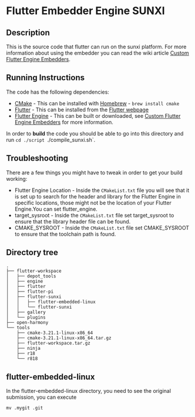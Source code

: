 # Flutter Embedder Engine SUNXI

## Description
This is the source code that flutter can run on the sunxi platform.
For more information about using the embedder you can read the wiki article [Custom Flutter Engine Embedders](https://github.com/flutter/flutter/wiki/Custom-Flutter-Engine-Embedders).

## Running Instructions
The code has the following dependencies:
 * [CMake](https://cmake.org/) - This can be installed with [Homebrew](https://brew.sh/) - `brew install cmake`
 * [Flutter](https://flutter.dev/) - This can be installed from the [Flutter webpage](https://flutter.dev/docs/get-started/install)
 * [Flutter Engine](https://flutter.dev) - This can be built or downloaded, see [Custom Flutter Engine Embedders](https://github.com/flutter/flutter/wiki/Custom-Flutter-Engine-Embedders) for more information.

In order to **build** the code you should be able to go into this directory and run
`cd ./script
`./compile_sunxi.sh`.

## Troubleshooting
There are a few things you might have to tweak in order to get your build working:
 * Flutter Engine Location - Inside the `CMakeList.txt` file you will see that it is set up to search for the header and library for the Flutter Engine in specific locations, those might not be the location of your Flutter Engine.You can set flutter_engine.
 * target_sysroot - Inside the `CMakeList.txt` file set target_sysroot to ensure that the library header file can be found.
 * CMAKE_SYSROOT - Inside the `CMakeList.txt` file set CMAKE_SYSROOT to ensure that the toolchain path is found.

## Directory tree
```
.
├── flutter-workspace
│   ├── depot_tools
│   ├── engine
│   ├── flutter
│   ├── flutter-pi
│   ├── flutter-sunxi
│   │   ├── flutter-embedded-linux
│   │   └── flutter-sunxi
│   ├── gallery
│   └── plugins
├── open-harmony
└── tools
    ├── cmake-3.21.1-linux-x86_64
    ├── cmake-3.21.1-linux-x86_64.tar.gz
    ├── flutter-workspace.tar.gz
    ├── ninja
    ├── r18
    └── r818
```

## flutter-embedded-linux
In the flutter-embedded-linux directory, you need to see the original submission, you can execute
```
mv .mygit .git
```